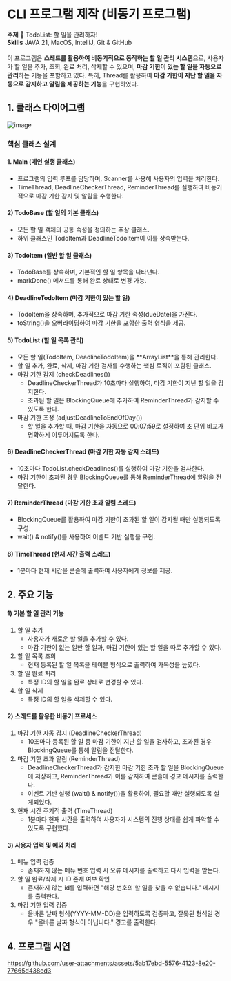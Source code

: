 # CLI 프로그램 제작 (비동기 프로그램)

**주제** 📅 TodoList: 할 일을 관리하자!<br>
**Skills** JAVA 21, MacOS, IntelliJ, Git & GitHub
<br><br>
이 프로그램은 **스레드를 활용하여 비동기적으로 동작하는 할 일 관리 시스템**으로, 사용자가 할 일을 추가, 조회, 완료 처리, 삭제할 수 있으며, **마감 기한이 있는 할 일을 자동으로 관리**하는 기능을 포함하고 있다.
특히, Thread를 활용하여 **마감 기한이 지난 할 일을 자동으로 감지하고 알림을 제공하는 기능**을 구현하였다.

## 1. 클래스 다이어그램
![image](https://github.com/user-attachments/assets/730c3207-d88c-4dfd-a884-3c59e4ab9450)
### 핵심 클래스 설계
#### 1. Main (메인 실행 클래스)
  - 프로그램의 입력 루프를 담당하며, Scanner를 사용해 사용자의 입력을 처리한다.
  - TimeThread, DeadlineCheckerThread, ReminderThread를 실행하여 비동기적으로 마감 기한 감지 및 알림을 수행한다.

#### 2) TodoBase (할 일의 기본 클래스)
  - 모든 할 일 객체의 공통 속성을 정의하는 추상 클래스.
  - 하위 클래스인 TodoItem과 DeadlineTodoItem이 이를 상속받는다.

#### 3) TodoItem (일반 할 일 클래스)
  - TodoBase를 상속하며, 기본적인 할 일 항목을 나타낸다.
  - markDone() 메서드를 통해 완료 상태로 변경 가능.

#### 4) DeadlineTodoItem (마감 기한이 있는 할 일)
  - TodoItem을 상속하며, 추가적으로 마감 기한 속성(dueDate)을 가진다.
  - toString()을 오버라이딩하여 마감 기한을 포함한 출력 형식을 제공.

#### 5) TodoList (할 일 목록 관리)
  - 모든 할 일(TodoItem, DeadlineTodoItem)을 **ArrayList<TodoItem>**을 통해 관리한다.
  - 할 일 추가, 완료, 삭제, 마감 기한 검사를 수행하는 핵심 로직이 포함된 클래스.
  - 마감 기한 감지 (checkDeadlines())
    - DeadlineCheckerThread가 10초마다 실행하여, 마감 기한이 지난 할 일을 감지한다.
    - 초과된 할 일은 BlockingQueue에 추가하여 ReminderThread가 감지할 수 있도록 한다.
  - 마감 기한 조정 (adjustDeadlineToEndOfDay())
    - 할 일을 추가할 때, 마감 기한을 자동으로 00:07:59로 설정하여 초 단위 비교가 명확하게 이루어지도록 한다.

#### 6) DeadlineCheckerThread (마감 기한 자동 감지 스레드)
  - 10초마다 TodoList.checkDeadlines()를 실행하여 마감 기한을 검사한다.
  - 마감 기한이 초과된 경우 BlockingQueue를 통해 ReminderThread에 알림을 전달한다.

#### 7) ReminderThread (마감 기한 초과 알림 스레드)
  - BlockingQueue를 활용하여 마감 기한이 초과된 할 일이 감지될 때만 실행되도록 구성.
  - wait() & notify()를 사용하여 이벤트 기반 실행을 구현.

#### 8) TimeThread (현재 시간 출력 스레드)
  - 1분마다 현재 시간을 콘솔에 출력하여 사용자에게 정보를 제공.

## 2. 주요 기능
#### 1) 기본 할 일 관리 기능
1. 할 일 추가
    - 사용자가 새로운 할 일을 추가할 수 있다.
    - 마감 기한이 없는 일반 할 일과, 마감 기한이 있는 할 일을 따로 추가할 수 있다.
2. 할 일 목록 조회
    - 현재 등록된 할 일 목록을 테이블 형식으로 출력하여 가독성을 높였다.
3. 할 일 완료 처리
    - 특정 ID의 할 일을 완료 상태로 변경할 수 있다.
4. 할 일 삭제
    - 특정 ID의 할 일을 삭제할 수 있다.

#### 2) 스레드를 활용한 비동기 프로세스
1. 마감 기한 자동 감지 (DeadlineCheckerThread)
    - 10초마다 등록된 할 일 중 마감 기한이 지난 할 일을 검사하고, 초과된 경우 BlockingQueue를 통해 알림을 전달한다.
2. 마감 기한 초과 알림 (ReminderThread)
    - DeadlineCheckerThread가 감지한 마감 기한 초과 할 일을 BlockingQueue에 저장하고, ReminderThread가 이를 감지하여 콘솔에 경고 메시지를 출력한다.
    - 이벤트 기반 실행 (wait() & notify())을 활용하여, 필요할 때만 실행되도록 설계되었다.
3. 현재 시간 주기적 출력 (TimeThread)
    - 1분마다 현재 시간을 출력하여 사용자가 시스템의 진행 상태를 쉽게 파악할 수 있도록 구현했다.

#### 3) 사용자 입력 및 예외 처리
1. 메뉴 입력 검증
    - 존재하지 않는 메뉴 번호 입력 시 오류 메시지를 출력하고 다시 입력을 받는다.
2. 할 일 완료/삭제 시 ID 존재 여부 확인
    - 존재하지 않는 id를 입력하면 "해당 번호의 할 일을 찾을 수 없습니다." 메시지를 출력한다.
3. 마감 기한 입력 검증
    - 올바른 날짜 형식(YYYY-MM-DD)을 입력하도록 검증하고, 잘못된 형식일 경우 "올바른 날짜 형식이 아닙니다." 경고를 출력한다.

## 4. 프로그램 시연


https://github.com/user-attachments/assets/5ab17ebd-5576-4123-8e20-77665d438ed3

